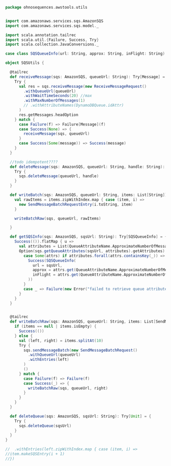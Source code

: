 
```scala
package ohnosequences.awstools.utils


import com.amazonaws.services.sqs.AmazonSQS
import com.amazonaws.services.sqs.model._

import scala.annotation.tailrec
import scala.util.{Failure, Success, Try}
import scala.collection.JavaConversions._

case class SQSQueueInfo(url: String, approx: String, inFlight: String)

object SQSUtils {

  @tailrec
  def receiveMessage(sqs: AmazonSQS, queueUrl: String): Try[Message] = {
    Try {
      val res = sqs.receiveMessage(new ReceiveMessageRequest()
        .withQueueUrl(queueUrl)
        .withWaitTimeSeconds(20) //max
        .withMaxNumberOfMessages(1)
        // .withAttributeNames(DynamoDBQueue.idAttr)
      )
      res.getMessages.headOption
    } match {
      case Failure(f) => Failure[Message](f)
      case Success(None) => {
        receiveMessage(sqs, queueUrl)
      }
      case Success(Some(message)) => Success(message)
    }
  }

  //todo idempotent????
  def deleteMessage(sqs: AmazonSQS, queueUrl: String, handle: String): Try[Unit] = {
    Try {
      sqs.deleteMessage(queueUrl, handle)
    }
  }

  def writeBatch(sqs: AmazonSQS, queueUrl: String, items: List[String]): Try[Unit] = {
    val rawItems = items.zipWithIndex.map { case (item, i) =>
      new SendMessageBatchRequestEntry(i.toString, item)
    }

    writeBatchRaw(sqs, queueUrl, rawItems)

  }

  def getSQSInfo(sqs: AmazonSQS, sqsUrl: String): Try[SQSQueueInfo] = {
    Success(()).flatMap { u =>
      val attributes = List(QueueAttributeName.ApproximateNumberOfMessages, QueueAttributeName.ApproximateNumberOfMessagesNotVisible).map(_.toString)
      Option(sqs.getQueueAttributes(sqsUrl, attributes).getAttributes) match {
        case Some(attrs) if attributes.forall(attrs.containsKey(_)) => {
          Success(SQSQueueInfo(
            url = sqsUrl,
            approx = attrs.get(QueueAttributeName.ApproximateNumberOfMessages.toString),
            inFlight = attrs.get(QueueAttributeName.ApproximateNumberOfMessagesNotVisible.toString)
          ))
        }
        case _ => Failure(new Error("failed to retrieve queue attributes"))
      }
    }
  }


  @tailrec
  def writeBatchRaw(sqs: AmazonSQS, queueUrl: String, items: List[SendMessageBatchRequestEntry]): Try[Unit] = {
    if (items == null | items.isEmpty) {
      Success(())
    } else {
      val (left, right) = items.splitAt(10)
      Try {
        sqs.sendMessageBatch(new SendMessageBatchRequest()
          .withQueueUrl(queueUrl)
          .withEntries(left)
        )
        ()
      } match {
        case Failure(f) => Failure(f)
        case Success(_) => {
          writeBatchRaw(sqs, queueUrl, right)
        }
      }
    }
  }

  def deleteQueue(sqs: AmazonSQS, sqsUrl: String): Try[Unit] = {
    Try {
      sqs.deleteQueue(sqsUrl)
    }
  }
}

//  .withEntries(left.zipWithIndex.map { case (item, i) =>
//item.makeSQSEntry(i + 1)
//})
```




[test/scala/ohnosequences/awstools/RegionTests.scala]: ../../../../../test/scala/ohnosequences/awstools/RegionTests.scala.md
[test/scala/ohnosequences/awstools/S3Tests.scala]: ../../../../../test/scala/ohnosequences/awstools/S3Tests.scala.md
[test/scala/ohnosequences/awstools/EC2Tests.scala]: ../../../../../test/scala/ohnosequences/awstools/EC2Tests.scala.md
[test/scala/ohnosequences/awstools/SQSTests.scala]: ../../../../../test/scala/ohnosequences/awstools/SQSTests.scala.md
[test/scala/ohnosequences/awstools/AWSClients.scala]: ../../../../../test/scala/ohnosequences/awstools/AWSClients.scala.md
[main/scala/ohnosequences/benchmark/Benchmark.scala]: ../../benchmark/Benchmark.scala.md
[main/scala/ohnosequences/logging/Logger.scala]: ../../logging/Logger.scala.md
[main/scala/ohnosequences/logging/S3Logger.scala]: ../../logging/S3Logger.scala.md
[main/scala/ohnosequences/awstools/ec2/AMI.scala]: ../ec2/AMI.scala.md
[main/scala/ohnosequences/awstools/ec2/Filters.scala]: ../ec2/Filters.scala.md
[main/scala/ohnosequences/awstools/ec2/package.scala]: ../ec2/package.scala.md
[main/scala/ohnosequences/awstools/ec2/EC2.scala]: ../ec2/EC2.scala.md
[main/scala/ohnosequences/awstools/ec2/InstanceSpecs.scala]: ../ec2/InstanceSpecs.scala.md
[main/scala/ohnosequences/awstools/ec2/LaunchSpecs.scala]: ../ec2/LaunchSpecs.scala.md
[main/scala/ohnosequences/awstools/ec2/InstanceType.scala]: ../ec2/InstanceType.scala.md
[main/scala/ohnosequences/awstools/sqs/SQS.scala]: ../sqs/SQS.scala.md
[main/scala/ohnosequences/awstools/sqs/Queue.scala]: ../sqs/Queue.scala.md
[main/scala/ohnosequences/awstools/autoscaling/AutoScalingGroup.scala]: ../autoscaling/AutoScalingGroup.scala.md
[main/scala/ohnosequences/awstools/autoscaling/PurchaseModel.scala]: ../autoscaling/PurchaseModel.scala.md
[main/scala/ohnosequences/awstools/autoscaling/AutoScaling.scala]: ../autoscaling/AutoScaling.scala.md
[main/scala/ohnosequences/awstools/autoscaling/LaunchConfiguration.scala]: ../autoscaling/LaunchConfiguration.scala.md
[main/scala/ohnosequences/awstools/s3/S3.scala]: ../s3/S3.scala.md
[main/scala/ohnosequences/awstools/sns/SNS.scala]: ../sns/SNS.scala.md
[main/scala/ohnosequences/awstools/sns/Topic.scala]: ../sns/Topic.scala.md
[main/scala/ohnosequences/awstools/regions/Region.scala]: ../regions/Region.scala.md
[main/scala/ohnosequences/awstools/utils/DynamoDBUtils.scala]: DynamoDBUtils.scala.md
[main/scala/ohnosequences/awstools/utils/AutoScalingUtils.scala]: AutoScalingUtils.scala.md
[main/scala/ohnosequences/awstools/utils/SQSUtils.scala]: SQSUtils.scala.md
[main/scala/ohnosequences/awstools/AWSClients.scala]: ../AWSClients.scala.md
[main/scala/ohnosequences/awstools/dynamodb/DynamoDBUtils.scala]: ../dynamodb/DynamoDBUtils.scala.md